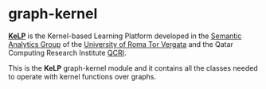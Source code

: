 # graph-kernel
   
[**KeLP**][kelp-site]  is the Kernel-based Learning Platform developed in the [Semantic Analytics Group][sag-site] of the [University of Roma Tor Vergata][uniroma2-site] and the Qatar Computing Research Institute [QCRI][qcri-site].

This is the **KeLP** graph-kernel module and it contains all the classes needed to operate with kernel functions over graphs.

[sag-site]: http://sag.art.uniroma2.it "SAG site"
[uniroma2-site]: http://www.uniroma2.it "University of Roma Tor Vergata"
[qcri-site]: http://www.qcri.org.qa/ "QCRI"
[kelp-site]: http://sag.art.uniroma2.it/demo-software/kelp/ "KeLP website"
